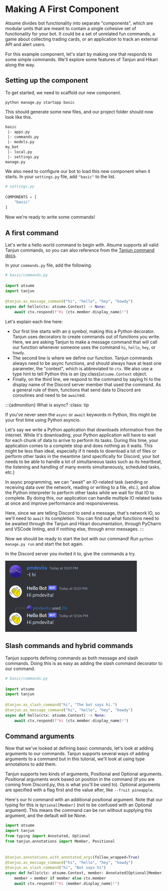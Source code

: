 # Making A First Component

Atsume divides bot functionality into separate "components", which are modular units that are meant to contain a 
single cohesive set of functionality for your bot. It could be a set of unrelated fun commands, 
a game about collecting trading cards, or an application to track an external API and alert users.

For this example component, let's start by making one that responds to some simple commands. We'll explore some 
features of Tanjun and Hikari along the way.

## Setting up the component

To get started, we need to scaffold our new component.

```shell
python manage.py startapp basic
```

This should generate some new files, and our project folder should now look like this.

```
basic
 |- apps.py
 |- commands.py
 |- models.py
my_bot
 |- local.py
 |- settings.py
manage.py
```

We also need to configure our bot to load this new component when it starts. In your `settings.py` file, add 
`"basic"` to the list.

```python
# settings.py

COMPONENTS = [
    "basic"
]

```

Now we're ready to write some commands!

## A first command

Let's write a hello world command to begin with. Atsume supports all valid Tanjun commands, so you 
can also reference from the [Tanjun command docs](https://tanjun.cursed.solutions/usage/#declaring-commands).

In your `commands.py` file, add the following.

```python
# basic/commands.py

import atsume
import tanjun

@tanjun.as_message_command("hi", "hello", "hey", "howdy")
async def hello(ctx: atsume.Context) -> None:
    await ctx.respond(f"Hi {ctx.member.display_name}!")

```

Let's explain each line here:
- Our first line starts with an `@` symbol, making this a Python decorator. Tanjun uses decorators to create 
commands out of functions you write. Here, we are asking Tanjun to make a message command that will call our function
whenever someone uses the command `hi`, `hello`, `hey`, or `howdy`.
- The second line is where we define our function. Tanjun commands always need to be async functions, and should always 
have at least one parameter, the "context", which is abbreviated to `ctx`. We also use a type hint to tell Python this 
is an {py:class}`atsume.Context` object.
- Finally, on the third line, we respond to the command by saying hi to the display name of the Discord server member 
that used the command. As a general rule of them, functions that send data to Discord are coroutines and need to 
be `await`ed.



:::{admonition} What is async?
:class: tip

If you've never seen the `async` or `await` keywords in Python, this might be your first time 
using Python asyncio. 

Let's say we write a Python application that downloads information from the internet. While it's downloading, your 
Python application will have to wait for each chunk of data to arrive to perform its tasks. During this time, 
your application comes to a complete stop and does nothing as it waits. This might be less than ideal, especially if 
it needs to download a lot of files or perform other tasks in the meantime (and specifically for Discord, your bot 
needs to be able to handle a lot of simultaneous tasks such as its heartbeat, the listening and handling of many events 
simultaneously, scheduled tasks, etc.)

In async programming, we can "await" an IO-related task (sending or receiving data over the network, reading or 
writing to a file, etc.), and allow the Python interpreter 
to perform other tasks while we wait for that IO to complete. By doing this, our application can handle multiple IO 
related tasks at once and improve performance and responsiveness.

Here, since we are telling Discord to send a message, that's network IO, so we'll need to `await` its completion. 
You can find out what functions need to be awaited through the Tanjun and Hikari documentation, through PyCharm 
and VSCode linting, and if nothing else, through error messages.
:::

Now we should be ready to start the bot with our command! Run `python manage.py run` and start the bot again.

In the Discord server you invited it to, give the commands a try.

![../img/hi_bot.png](../img/hi_bot_simple.png)


## Slash commands and hybrid commands

Tanjun supports defining commands as both message and slash commands. Doing this 
is as easy as adding the slash command decorator to our command.

```python
# basic/commands.py

import atsume
import tanjun

@tanjun.as_slash_command("hi", "The bot says hi.")
@tanjun.as_message_command("hi", "hello", "hey", "howdy")
async def hello(ctx: atsume.Context) -> None:
    await ctx.respond(f"Hi {ctx.member.display_name}!")

```

## Command arguments

Now that we've looked at defining basic commands, let's look at adding arguments to our commands. 
Tanjun supports several ways of adding arguments to a command but in this tutorial, we'll look at 
using type annotations to add them.

Tanjun supports two kinds of arguments, Positional and Optional arguments. Positional arguments 
work based on position in the command (if you are coming from Discord.py, this is what you'll be 
used to). Optional arguments are specified with a flag first and the value after, 
like `--fruit pineapple`.

Here's our hi command with an additional positional argument. Note that our typing for this is 
`Optional[Member]` (not to be confused with an Optional argument). This means the command can be 
run without supplying this argument, and the default will be None.


```python
import atsume
import tanjun
from typing import Annotated, Optional
from tanjun.annotations import Member, Positional


@tanjun.annotations.with_annotated_args(follow_wrapped=True)
@tanjun.as_message_command("hi", "hello", "hey", "howdy")
@tanjun.as_slash_command("hi", "Bot says hi")
async def hello(ctx: atsume.Context, member: Annotated[Optional[Member], "The user to say hi to.", Positional()] = None):
    member = member if member else ctx.member
    await ctx.respond(f"Hi {member.display_name}!")

```

